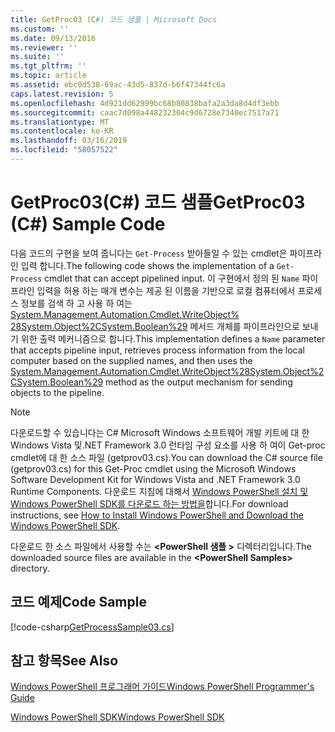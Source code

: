 ```yaml
---
title: GetProc03 (C#) 코드 샘플 | Microsoft Docs
ms.custom: ''
ms.date: 09/13/2016
ms.reviewer: ''
ms.suite: ''
ms.tgt_pltfrm: ''
ms.topic: article
ms.assetid: ebc0d538-69ac-43d5-837d-b6f47344fc6a
caps.latest.revision: 5
ms.openlocfilehash: 4d921dd62999bc68b80838bafa2a3da8d4df3ebb
ms.sourcegitcommit: caac7d098a448232304c9d6728e7340ec7517a71
ms.translationtype: MT
ms.contentlocale: ko-KR
ms.lasthandoff: 03/16/2019
ms.locfileid: "58057522"
---
```

# <a name="getproc03-c-sample-code"></a><span data-ttu-id="6f457-102">GetProc03(C#) 코드 샘플</span><span class="sxs-lookup"><span data-stu-id="6f457-102">GetProc03 (C#) Sample Code</span></span>

<span data-ttu-id="6f457-103">다음 코드의 구현을 보여 줍니다는 `Get-Process` 받아들일 수 있는 cmdlet은 파이프라인 입력 합니다.</span><span class="sxs-lookup"><span data-stu-id="6f457-103">The following code shows the implementation of a `Get-Process` cmdlet that can accept pipelined input.</span></span> <span data-ttu-id="6f457-104">이 구현에서 정의 된 `Name` 파이프라인 입력을 허용 하는 매개 변수는 제공 된 이름을 기반으로 로컬 컴퓨터에서 프로세스 정보를 검색 하 고 사용 하 여는 [System.Management.Automation.Cmdlet.WriteObject% 28System.Object%2CSystem.Boolean%29](/dotnet/api/System.Management.Automation.Cmdlet.WriteObject%28System.Object%2CSystem.Boolean%29) 메서드 개체를 파이프라인으로 보내기 위한 출력 메커니즘으로 합니다.</span><span class="sxs-lookup"><span data-stu-id="6f457-104">This implementation defines a `Name` parameter that accepts pipeline input, retrieves process information from the local computer based on the supplied names, and then uses the [System.Management.Automation.Cmdlet.WriteObject%28System.Object%2CSystem.Boolean%29](/dotnet/api/System.Management.Automation.Cmdlet.WriteObject%28System.Object%2CSystem.Boolean%29) method as the output mechanism for sending objects to the pipeline.</span></span>

> [!NOTE]
> <span data-ttu-id="6f457-105">다운로드할 수 있습니다는 C# Microsoft Windows 소프트웨어 개발 키트에 대 한 Windows Vista 및.NET Framework 3.0 런타임 구성 요소를 사용 하 여이 Get-proc cmdlet에 대 한 소스 파일 (getprov03.cs).</span><span class="sxs-lookup"><span data-stu-id="6f457-105">You can download the C# source file (getprov03.cs) for this Get-Proc cmdlet using the Microsoft Windows Software Development Kit for Windows Vista and .NET Framework 3.0 Runtime Components.</span></span> <span data-ttu-id="6f457-106">다운로드 지침에 대해서 [Windows PowerShell 설치 및 Windows PowerShell SDK를 다운로드 하는 방법을](/powershell/developer/installing-the-windows-powershell-sdk)합니다.</span><span class="sxs-lookup"><span data-stu-id="6f457-106">For download instructions, see [How to Install Windows PowerShell and Download the Windows PowerShell SDK](/powershell/developer/installing-the-windows-powershell-sdk).</span></span>
>
> <span data-ttu-id="6f457-107">다운로드 한 소스 파일에서 사용할 수는  **\<PowerShell 샘플 >** 디렉터리입니다.</span><span class="sxs-lookup"><span data-stu-id="6f457-107">The downloaded source files are available in the **\<PowerShell Samples>** directory.</span></span>

## <a name="code-sample"></a><span data-ttu-id="6f457-108">코드 예제</span><span class="sxs-lookup"><span data-stu-id="6f457-108">Code Sample</span></span>

[!code-csharp[GetProcessSample03.cs](../../powershell-sdk-samples/SDK-2.0/csharp/GetProcessSample03/GetProcessSample03.cs#L11-L78 "GetProcessSample03.cs")]

## <a name="see-also"></a><span data-ttu-id="6f457-109">참고 항목</span><span class="sxs-lookup"><span data-stu-id="6f457-109">See Also</span></span>

[<span data-ttu-id="6f457-110">Windows PowerShell 프로그래머 가이드</span><span class="sxs-lookup"><span data-stu-id="6f457-110">Windows PowerShell Programmer's Guide</span></span>](./windows-powershell-programmer-s-guide.md)

[<span data-ttu-id="6f457-111">Windows PowerShell SDK</span><span class="sxs-lookup"><span data-stu-id="6f457-111">Windows PowerShell SDK</span></span>](../windows-powershell-reference.md)